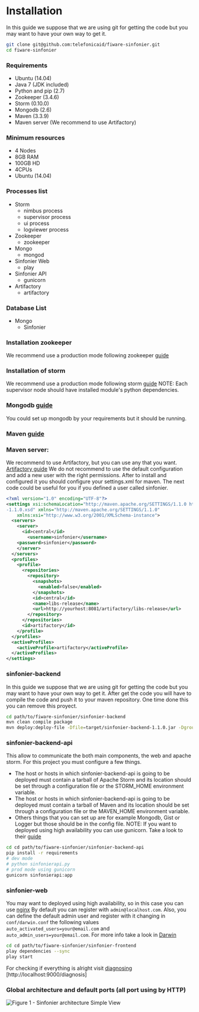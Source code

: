 # Installation
In this guide we suppose that we are using git for getting the code but you may want to have your own way to get it.
```sh
git clone git@github.com:telefonicaid/fiware-sinfonier.git
cd fiware-sinfonier
```

### Requirements
+ Ubuntu (14.04)
+ Java 7 (JDK included)
+ Python and pip (2.7) 
+ Zookeeper (3.4.6)
+ Storm (0.10.0)
+ Mongodb (2.6)
+ Maven (3.3.9)
+ Maven server (We recommend to use Artifactory)

### Minimum resources
+ 4 Nodes
+ 8GB RAM
+ 100GB HD
+ 4CPUs
+ Ubuntu (14.04)

### Processes list
+ Storm
    + nimbus process
    + supervisor process
    + ui process
    + logviewer process
+ Zookeeper
    + zookeeper
+ Mongo
    + mongod
+ Sinfonier Web
    + play
+ Sinfonier API
    + gunicorn
+ Artifactory
    + artifactory

### Database List
+ Mongo
    + Sinfonier 

### Installation zookeeper
We recommend use a production mode following zookeeper [guide](https://zookeeper.apache.org/doc/r3.4.6/zookeeperStarted.html)

### Installation of storm
We recommend use a production mode following storm [guide](http://storm.apache.org/2015/11/05/storm0100-released.html)
NOTE: Each supervisor node should have installed module's python dependencies.

### Mongodb [guide](https://docs.mongodb.com/v2.6/installation/)
You could set up mongodb by your requirements but it should be running.

### Maven [guide](http://maven.apache.org/install.html)

### Maven server:
We recommend to use Artifactory, but you can use any that you want.
[Artifactory guide](https://www.jfrog.com/confluence/display/RTF/Welcome+to+Artifactory)
We do not recommend to use the default configuration and add a new user with the right permissions. After to install and configured it you should configure your settings.xml for maven. The next code could be useful for you if you defined a user called sinfonier. 
```xml
<?xml version="1.0" encoding="UTF-8"?>
<settings xsi:schemaLocation="http://maven.apache.org/SETTINGS/1.1.0 http://maven.apache.org/xsd/settings
-1.1.0.xsd" xmlns="http://maven.apache.org/SETTINGS/1.1.0"
    xmlns:xsi="http://www.w3.org/2001/XMLSchema-instance">
  <servers>
    <server>
      <id>central</id>
        <username>sinfonier</username>
	<password>sinfonier</password>
    </server>
  </servers>
  <profiles>
    <profile>
      <repositories>
        <repository>
          <snapshots>
            <enabled>false</enabled>
          </snapshots>
          <id>central</id>
          <name>libs-release</name>
          <url>http://yourhost:8081/artifactory/libs-release</url>
        </repository>
      </repositories>
      <id>artifactory</id>
    </profile>
  </profiles>
  <activeProfiles>
    <activeProfile>artifactory</activeProfile>
  </activeProfiles>
</settings>
```

### sinfonier-backend
In this guide we suppose that we are using git for getting the code but you may want to have your own way to get it. After get the code you will have to compile the code and push it to your maven repository. One time done this you can remove this proyect.

```sh
cd path/to/fiware-sinfonier/sinfonier-backend
mvn clean compile package
mvn deploy:deploy-file -Dfile=target/sinfonier-backend-1.1.0.jar -DgroupId=com.sinfonier -DartifactId=sinfonier-backend -Dversion=1.1.0 -Dpackaging=jar -DrepositoryId=central -Durl=http://yourmavenserver/artifactory/libs-release-local
```

### sinfonier-backend-api
This allow to communicate the both main components, the web and  apache storm. For this project you must configure a few things.
+ The host or hosts in which sinfonier-backend-api is going to be deployed must contain a tarball of Apache Storm and its location should be set through a configuration file or the STORM_HOME environment variable.
+ The host or hosts in which sinfonier-backend-api is going to be deployed must contain a tarball of Maven and its location should be set through a configuration file or the MAVEN_HOME environment variable.
+ Others things that you can set up are for example Mongodb, Gist or Logger but those should be in the config file.
NOTE: If you want to deployed using high availability you can use gunicorn. Take a look to their [guide](http://docs.gunicorn.org/en/stable/deploy.html)      

```sh
cd cd path/to/fiware-sinfonier/sinfonier-backend-api
pip install -r requirements
# dev mode
# python sinfonierapi.py
# prod mode using gunicorn 
gunicorn sinfonierapi:app
```

### sinfonier-web
You may want to deployed using high availability, so in this case you can use [nginx](https://nginx.org/)
By default you can register with `admin@localhost.com`. Also, you can define the default admin user and register with it changing in `conf/darwin.conf` the following values `auto_activated_users=your@email.com` and `auto_admin_users=your@email.com`. For more info take a look in [Darwin](https://github.com/ElevenPaths/darwin)

```sh
cd cd path/to/fiware-sinfonier/sinfonier-frontend
play dependencies --sync
play start
```
For checking if everything is alright visit [diagnosing](http://localhost:9000/diagnosis/) [http://localhost:9000/diagnosis]

### Global architecture and default ports (all port using by HTTP)
![Figure 1 - Sinfonier architecture Simple View](https://raw.githubusercontent.com/telefonicaid/fiware-sinfonier/master/resources/images/arquitecturaSinfonier.png "Sinfonier architecture Simple View")